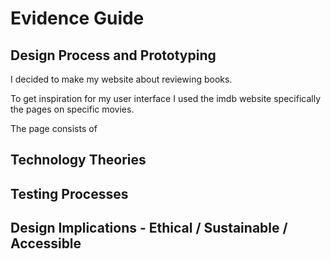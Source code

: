 # Evidence Guide

## Design Process and Prototyping
I decided to make my website about reviewing books.

To get inspiration for my user interface I used the imdb website specifically the pages on specific movies.

The page consists of 

## Technology Theories

## Testing Processes

## Design Implications - Ethical / Sustainable / Accessible

